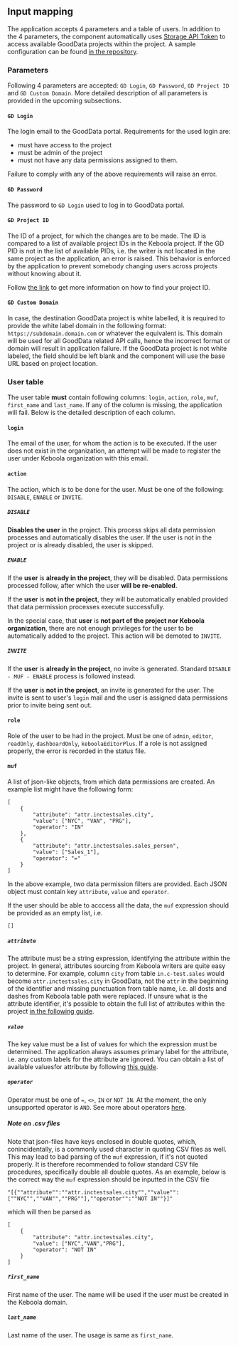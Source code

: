 ## Input mapping

The application accepts 4 parameters and a table of users. In addition to the 4 parameters, the component automatically uses [Storage API Token](https://help.keboola.com/management/project/tokens/) to access available GoodData projects within the project. A sample configuration can be found [in the repository](https://bitbucket.org/kds_consulting_team/kds-team.app-gd-user-management/src/4ec16093a0bbd39c2d4784d19eee17776ae6f968/component_config/sample-config/?at=master).

### Parameters

Following 4 parameters are accepted: `GD Login`, `GD Password`, `GD Project ID` and `GD Custom Domain`. More detailed description of all parameters is provided in the upcoming subsections.

#### `GD Login`

The login email to the GoodData portal. Requirements for the used login are:

* must have access to the project
* must be admin of the project
* must not have any data permissions assigned to them.

Failure to comply with any of the above requirements will raise an error.

#### `GD Password`

The password to `GD Login` used to log in to GoodData portal.

#### `GD Project ID`

The ID of a project, for which the changes are to be made. The ID is compared to a list of available project IDs in the Keboola project. If the GD PID is not in the list of available PIDs, i.e. the writer is not located in the same project as the application, an error is raised. This behavior is enforced by the application to prevent somebody changing users across projects without knowing about it.

Follow [the link](https://help.gooddata.com/display/doc/Find+the+Project+ID) to get more information on how to find your project ID.

#### `GD Custom Domain`

In case, the destination GoodData project is white labelled, it is required to provide the white label domain in the following format: `https://subdomain.domain.com` or whatever the equivalent is. This domain will be used for all GoodData related API calls,
hence the incorrect format or domain will result in application failure.
If the GoodData project is not white labeled, the field should be left blank and the component will use the base URL based on project location.

### User table

The user table **must** contain following columns: `login`, `action`, `role`, `muf`, `first_name` and `last_name`. If any of the column is missing, the application will fail. Below is the detailed description of each column.

#### `login`

The email of the user, for whom the action is to be executed. If the user does not exist in the organization, an attempt will be made to register the user under Keboola organization with this email.

#### `action`

The action, which is to be done for the user. Must be one of the following: `DISABLE`, `ENABLE` or `INVITE`.

##### `DISABLE`

**Disables the user** in the project. This process skips all data permission processes and automatically disables the user. If the user is not in the project or is already disabled, the user is skipped.

##### `ENABLE`

If the **user** is **already in the project**, they will be disabled. Data permissions processed follow, after which the user **will be re-enabled**.

If the **user** is **not in the project**, they will be automatically enabled provided that data permission processes execute successfully.

In the special case, that **user** is **not part of the project nor Keboola organization**, there are not enough privileges for the user to be automatically added to the project. This action will be demoted to `INVITE`.

##### `INVITE`

If the **user** is **already in the project**, no invite is generated. Standard `DISABLE - MUF - ENABLE` process is followed instead.

If the **user** is **not in the project**, an invite is generated for the user. The invite is sent to user's `login` mail and the user is assigned data permissions prior to invite being sent out.

#### `role`

Role of the user to be had in the project. Must be one of `admin`, `editor`, `readOnly`, `dashboardOnly`, `keboolaEditorPlus`. If a role is not assigned properly, the error is recorded in the status file.

#### `muf`

A list of json-like objects, from which data permissions are created. An example list might have the following form:

```
[
    {
        "attribute": "attr.inctestsales.city",
        "value": ["NYC", "VAN", "PRG"],
        "operator": "IN"
    },
    {
        "attribute": "attr.inctestsales.sales_person",
        "value": ["Sales_1"],
        "operator": "="
    }
]
```

In the above example, two data permission filters are provided. Each JSON object must contain key `attribute`, `value` and `operator`. 

If the user should be able to acccess all the data, the `muf` expression should be provided as an empty list, i.e.

```
[]
```

##### `attribute`

The attribute must be a string expression, identifying the attribute within the project. In general, attributes sourcing from Keboola writers are quite easy to determine. For example, column `city` from table `in.c-test.sales` would become `attr.inctestsales.city` in GoodData, not the `attr` in the beginning of the identifier and missing punctuation from table name, i.e. all dosts and dashes from Keboola table path were replaced.
If unsure what is the attribute identifier, it's possible to obtain the full list of attributes within the project [in the following guide](https://help.gooddata.com/display/doc/Determine+the+Attribute+Value+ID).

##### `value`

The key value must be a list of values for which the expression must be determined. The application always assumes primary  label for the attribute, i.e. any custom labels for the attribute are ignored. You can obtain a list of available valuesfor   attribute by following [this guide](https://help.gooddata.com/display/doc/Determine+the+Attribute+Value+ID).

##### `operator`

Operator must be one of `=`, `<>`, `IN` or `NOT IN`. At the moment, the only unsupported operator is `AND`. See more about operators [here](https://help.gooddata.com/display/doc/Data+Permissions#DataPermissions-CreateanExpressionStatementforaDataPermission).

##### Note on .csv files

Note that json-files have keys enclosed in double quotes, which, conincidentally, is a commonly used character in quoting CSV files as well. This may lead to bad parsing of the `muf` expression, if it's not quoted properly. It is therefore recommended to follow standard CSV file procedures, specifically double all double quotes. As an example, below is the correct way the `muf` expression should be inputted in the CSV file

```
"[{""attribute"":""attr.inctestsales.city"",""value"":[""NYC"",""VAN"",""PRG""],""operator"":""NOT IN""}]"
```

which will then be parsed as

```
[
    {
        "attribute": "attr.inctestsales.city",
        "value": ["NYC","VAN","PRG"],
        "operator": "NOT IN"
    }
]
```

##### `first_name`

First name of the user. The name will be used if the user must be created in the Keboola domain.

##### `last_name`

Last name of the user. The usage is same as `first_name`.
